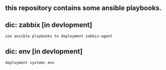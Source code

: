 ## this repository contains some ansible playbooks. ##

## dic: zabbix [in devlopment] ##
	use ansible playbooks to deployment zabbix-agent
## dic: env [in devlopment] ##
	deployment systemc env
